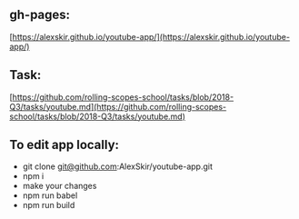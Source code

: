 ## gh-pages: 
[https://alexskir.github.io/youtube-app/](https://alexskir.github.io/youtube-app/)


## Task:
[https://github.com/rolling-scopes-school/tasks/blob/2018-Q3/tasks/youtube.md](https://github.com/rolling-scopes-school/tasks/blob/2018-Q3/tasks/youtube.md)


## To edit app locally:
* git clone git@github.com:AlexSkir/youtube-app.git
* npm i
* make your changes
* npm run babel
* npm run build

